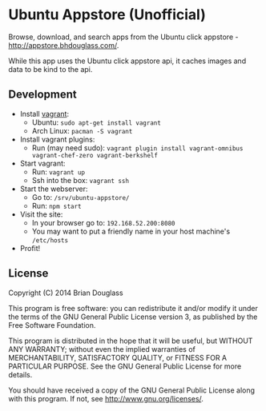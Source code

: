 # Ubuntu Appstore (Unofficial) #

Browse, download, and search apps from the Ubuntu click appstore - <http://appstore.bhdouglass.com/>.

While this app uses the Ubuntu click appstore api, it caches images and data to be kind to the api.

## Development ##

* Install [vagrant](http://vagrantup.com/):
    * Ubuntu: `sudo apt-get install vagrant`
    * Arch Linux: `pacman -S vagrant`
* Install vagrant plugins:
    * Run (may need sudo): `vagrant plugin install vagrant-omnibus vagrant-chef-zero vagrant-berkshelf`
* Start vagrant:
    * Run: `vagrant up`
    * Ssh into the box: `vagrant ssh`
* Start the webserver:
    * Go to: `/srv/ubuntu-appstore/`
    * Run: `npm start`
* Visit the site:
    * In your browser go to: `192.168.52.200:8080`
    * You may want to put a friendly name in your host machine's `/etc/hosts`
* Profit!

## License ##

Copyright (C) 2014 Brian Douglass

This program is free software: you can redistribute it and/or modify it under the terms of the GNU General Public License version 3, as published 
by the Free Software Foundation.

This program is distributed in the hope that it will be useful, but WITHOUT ANY WARRANTY; without even the implied warranties of MERCHANTABILITY, SATISFACTORY QUALITY, or FITNESS FOR A PARTICULAR PURPOSE.  See the GNU General Public License for more details.

You should have received a copy of the GNU General Public License along with this program.  If not, see <http://www.gnu.org/licenses/>.
